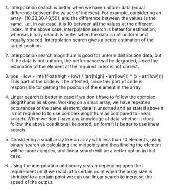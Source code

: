 1. Interpolation search is better when we have uniform data (equal difference between the values of indexes). For example, considering an array={10,20,30,40,50}, and the difference between the values is the same, i.e., in our case, it is 10 between all the values at the different index. 
In the above case, interpolation search is better for estimation, whereas binary search is better when the data is not uniform and equally spaced.
Interpolation search gives a better estimation of the target position.

2. Interpolation search alogrithum is good for unform distribution data, but if the data is not uniform, the performance will be degraded, since the estimation of the element at the required index is not correct. 

3. pos = low + int(((float(high - low) / (arr[high] - arr[low])) * (x - arr[low])))
This part of the code will be affected, since this part of code is responsible for getting the position of the element in the array.

4. Linear search is better in case if we don't have to follow the complex alogrithums as above. Working on a small array, we have repeated occurances of the same element, data is unsorted and as stated above it is not required to to use complex alogrithum as compared to linear search.
When we don't have any knowledge of data whether it does follow the above conditions like sorted, uniform it is better to use linear search.

5. Considering a small array like an array with less than 10 elements, using binary search as calculating the midpoints and then finding the element will be more complex, and linear search will be a better option in that case.

6. Using the interpolation and binary search depending upon the requirement untill we reach at a certain point when the array size is shrinked to a certain point we can use linear search to increase the speed of the output.